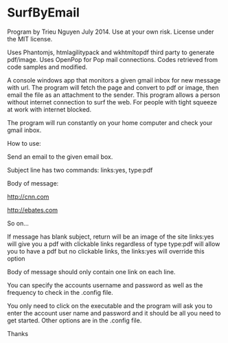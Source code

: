 SurfByEmail
===========

Program by Trieu Nguyen July 2014.
Use at your own risk.  License under the MIT license.


Uses Phantomjs, htmlagilitypack and wkhtmltopdf third party to generate pdf/image.
Uses OpenPop for Pop mail connections.  Codes retrieved from code samples and modified.

A console windows app that monitors a given gmail inbox for new message with url.  The program will fetch the page and convert to pdf or image, then email the file as an attachment to the sender.  This program allows a person without internet connection to surf the web.  For people with tight squeeze at work with internet blocked.  

The program will run constantly on your home computer and check your gmail inbox.

How to use:

Send an email to the given email box.

Subject line has two commands:  links:yes, type:pdf

Body of message:  

http://cnn.com
                  
http://ebates.com
                  
So on...
                  
If message has blank subject, return will be an image of the site
links:yes will give you a pdf with clickable links regardless of type
type:pdf will allow you to have a pdf but no clickable links, the links:yes will override this option

Body of message should only contain one link on each line.

You can specify the accounts username and password as well as the frequency to check in the .config file.

You only need to click on the executable and the program will ask you to enter the account user name and password and it should be all you need to get started.  Other options are in the .config file.



Thanks
